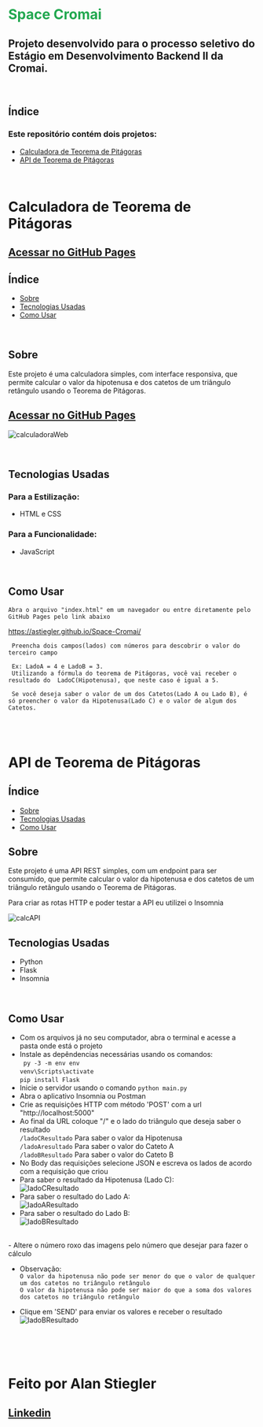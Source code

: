 # <h1 style="color:#22a850">Space Cromai</h1>
## Projeto desenvolvido para o processo seletivo do Estágio em Desenvolvimento Backend II da Cromai.

<br>

## Índice
### Este repositório contém dois projetos: 
 - <a href="#calculadoraWeb">Calculadora de Teorema de Pitágoras</a>
  - <a href="#APITeorema">API de Teorema de Pitágoras</a>

<br>

<h1 id="calculadoraWeb">Calculadora de Teorema de Pitágoras</h1> 

<h2><a href="https://astiegler.github.io/Space-Cromai/" target="_blank" >Acessar no GitHub Pages</a></h2>

## Índice
- <a href="#sobre1">Sobre</a>
- <a href="#tecnologias1">Tecnologias Usadas</a>
- <a href="#comoUsar1">Como Usar</a>

<br>

## <h2 id="sobre1">Sobre</h2>
Este projeto é uma calculadora simples, com interface responsiva, que permite calcular o valor da hipotenusa e dos catetos de um triângulo retângulo usando o Teorema de Pitágoras.<br>
<h2><a target="_blank" href="https://astiegler.github.io/Space-Cromai/">Acessar no GitHub Pages</a></h2>

![calculadoraWeb](./assets/calcExemplo.png)

<br>

## <h2 id="tecnologias1">Tecnologias Usadas</h2>

### Para a Estilização:
- HTML e CSS

### Para a Funcionalidade:
- JavaScript 

<br>

## <h2 id="comoUsar1">Como Usar</h2>
    Abra o arquivo "index.html" em um navegador ou entre diretamente pelo GitHub Pages pelo link abaixo
<a target="_blank" href="https://astiegler.github.io/Space-Cromai/">https://astiegler.github.io/Space-Cromai/</a>
    
     Preencha dois campos(lados) com números para descobrir o valor do terceiro campo

     Ex: LadoA = 4 e LadoB = 3. 
     Utilizando a fórmula do teorema de Pitágoras, você vai receber o resultado do  LadoC(Hipotenusa), que neste caso é igual a 5.

     Se você deseja saber o valor de um dos Catetos(Lado A ou Lado B), é só preencher o valor da Hipotenusa(Lado C) e o valor de algum dos Catetos.


<br>
<br>

# <h1 id="APITeorema">API de Teorema de Pitágoras</h1>

## Índice
- <a href="#sobre2">Sobre</a>
- <a href="#tecnologias2">Tecnologias Usadas</a>
- <a href="#comoUsar2">Como Usar</a>

## <h2 id="sobre2">Sobre</h2>
Este projeto é uma API REST simples, com um endpoint para ser consumido, que permite calcular o valor da hipotenusa e dos catetos de um triângulo retângulo usando o Teorema de Pitágoras.<br>

Para criar as rotas HTTP e poder testar a API eu utilizei o Insomnia

![calcAPI](./assets/apiExemplo.png)
<br>

## <h2 id="tecnologias2">Tecnologias Usadas</h2>
 - Python
 - Flask
 - Insomnia

 <br>

 ## <h2 id="comoUsar2">Como Usar</h2>

- Com os arquivos já no seu computador, abra o terminal e acesse a pasta onde está o projeto
-  Instale as depêndencias necessárias usando os comandos:<br>
` py -3 -m env env` <br> `venv\Scripts\activate` <br> `pip install Flask`
- Inicie o servidor usando o comando `python main.py`
- Abra o aplicativo Insomnia ou Postman
- Crie as requisições HTTP com método 'POST' com a url "http://localhost:5000"
- Ao final da URL coloque "/" e o lado do triângulo que deseja saber o resultado<br>
`/ladoCResultado` Para saber o valor da Hipotenusa<br>
`/ladoAresultado` Para saber o valor do Cateto A<br>
`/ladoBResultado` Para saber o valor do Cateto B<br>
- No Body das requisições selecione JSON e escreva os lados de acordo com a requisição que criou<br>
- Para saber o resultado da Hipotenusa (Lado C):<br>
![ladoCResultado](./assets/ladoC.png)
- Para saber o resultado do Lado A:<br>
![ladoAResultado](./assets/ladoA.png)
- Para saber o resultado do Lado B:<br>
![ladoBResultado](./assets/ladoB.png)
<br>
- Altere o número roxo das imagens pelo número que desejar para fazer o cálculo

- Observação:<br> ` O valor da hipotenusa não pode ser menor do que o valor de qualquer um dos catetos no triângulo retângulo `<br>
`O valor da hipotenusa não pode ser maior do que a soma dos valores dos catetos no triângulo retângulo`

- Clique em 'SEND' para enviar os valores e receber o resultado
![ladoBResultado](./assets/valor.png)
<br>
<br>
<br>

# Feito por Alan Stiegler
<h2><a target="_blank" href="https://www.linkedin.com/in/alan-stiegler/">Linkedin</a></h2>
     






